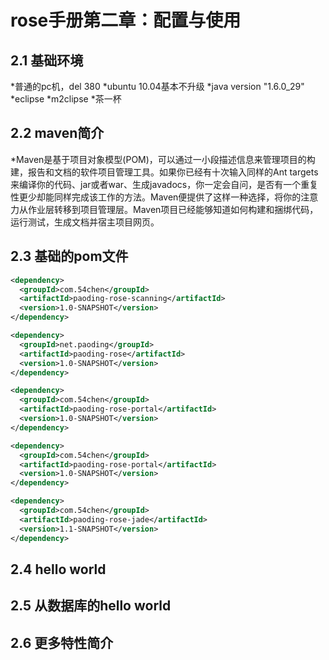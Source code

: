 rose手册第二章：配置与使用
==========================

2.1 基础环境
------------
*普通的pc机，del 380
*ubuntu 10.04基本不升级
*java version "1.6.0_29"
*eclipse
*m2clipse
*茶一杯

2.2 maven简介
-------------
*Maven是基于项目对象模型(POM)，可以通过一小段描述信息来管理项目的构建，报告和文档的软件项目管理工具。如果你已经有十次输入同样的Ant targets来编译你的代码、jar或者war、生成javadocs，你一定会自问，是否有一个重复性更少却能同样完成该工作的方法。Maven便提供了这样一种选择，将你的注意力从作业层转移到项目管理层。Maven项目已经能够知道如何构建和捆绑代码，运行测试，生成文档并宿主项目网页。

2.3 基础的pom文件
-----------------
~~~~~xml
<dependency>
  <groupId>com.54chen</groupId>
  <artifactId>paoding-rose-scanning</artifactId>
  <version>1.0-SNAPSHOT</version>
</dependency>

<dependency>
  <groupId>net.paoding</groupId>
  <artifactId>paoding-rose</artifactId>
  <version>1.0-SNAPSHOT</version>
</dependency>

<dependency>
  <groupId>com.54chen</groupId>
  <artifactId>paoding-rose-portal</artifactId>
  <version>1.0-SNAPSHOT</version>
</dependency>

<dependency>
  <groupId>com.54chen</groupId>
  <artifactId>paoding-rose-portal</artifactId>
  <version>1.0-SNAPSHOT</version>
</dependency>

<dependency>
  <groupId>com.54chen</groupId>
  <artifactId>paoding-rose-jade</artifactId>
  <version>1.1-SNAPSHOT</version>
</dependency>
~~~~~
2.4 hello world
----------------

2.5 从数据库的hello world
--------------------------

2.6 更多特性简介
----------------
